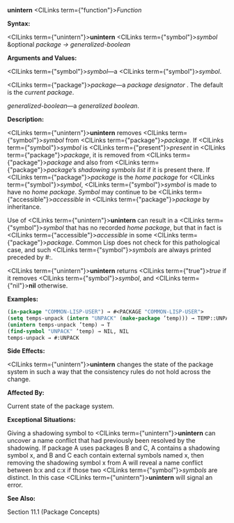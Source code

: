**unintern** <ClLinks  term={"function"}><i>Function</i></ClLinks> 



**Syntax:** 



<ClLinks  term={"unintern"}><b>unintern</b></ClLinks> <ClLinks  term={"symbol"}><i>symbol</i></ClLinks> &amp;optional *package → generalized-boolean* 



**Arguments and Values:** 



<ClLinks  term={"symbol"}><i>symbol</i></ClLinks>—a <ClLinks  term={"symbol"}><i>symbol</i></ClLinks>. 



<ClLinks  term={"package"}><i>package</i></ClLinks>—a *package designator* . The default is the *current package*. 



*generalized-boolean*—a *generalized boolean*. 



**Description:** 



<ClLinks  term={"unintern"}><b>unintern</b></ClLinks> removes <ClLinks  term={"symbol"}><i>symbol</i></ClLinks> from <ClLinks  term={"package"}><i>package</i></ClLinks>. If <ClLinks  term={"symbol"}><i>symbol</i></ClLinks> is <ClLinks  term={"present"}><i>present</i></ClLinks> in <ClLinks  term={"package"}><i>package</i></ClLinks>, it is removed from <ClLinks  term={"package"}><i>package</i></ClLinks> and also from <ClLinks  term={"package"}><i>package</i></ClLinks>’s *shadowing symbols list* if it is present there. If <ClLinks  term={"package"}><i>package</i></ClLinks> is the *home package* for <ClLinks  term={"symbol"}><i>symbol</i></ClLinks>, <ClLinks  term={"symbol"}><i>symbol</i></ClLinks> is made to have no *home package*. *Symbol* may continue to be <ClLinks  term={"accessible"}><i>accessible</i></ClLinks> in <ClLinks  term={"package"}><i>package</i></ClLinks> by inheritance. 



Use of <ClLinks  term={"unintern"}><b>unintern</b></ClLinks> can result in a <ClLinks  term={"symbol"}><i>symbol</i></ClLinks> that has no recorded *home package*, but that in fact is <ClLinks  term={"accessible"}><i>accessible</i></ClLinks> in some <ClLinks  term={"package"}><i>package</i></ClLinks>. Common Lisp does not check for this pathological case, and such <ClLinks  term={"symbol"}><i>symbols</i></ClLinks> are always printed preceded by #:. 



<ClLinks  term={"unintern"}><b>unintern</b></ClLinks> returns <ClLinks  term={"true"}><i>true</i></ClLinks> if it removes <ClLinks  term={"symbol"}><i>symbol</i></ClLinks>, and <ClLinks  term={"nil"}><b>nil</b></ClLinks> otherwise. 



**Examples:**
```lisp
(in-package "COMMON-LISP-USER") → #<PACKAGE "COMMON-LISP-USER"> 
(setq temps-unpack (intern "UNPACK" (make-package ’temp))) → TEMP::UNPACK 
(unintern temps-unpack ’temp) → T 
(find-symbol "UNPACK" ’temp) → NIL, NIL 
temps-unpack → #:UNPACK 
```
**Side Effects:** 



<ClLinks  term={"unintern"}><b>unintern</b></ClLinks> changes the state of the package system in such a way that the consistency rules do not hold across the change. 



**Affected By:** 



Current state of the package system. 







 



 



**Exceptional Situations:** 



Giving a shadowing symbol to <ClLinks  term={"unintern"}><b>unintern</b></ClLinks> can uncover a name conflict that had previously been resolved by the shadowing. If package A uses packages B and C, A contains a shadowing symbol x, and B and C each contain external symbols named x, then removing the shadowing symbol x from A will reveal a name conflict between b:x and c:x if those two <ClLinks  term={"symbol"}><i>symbols</i></ClLinks> are distinct. In this case <ClLinks  term={"unintern"}><b>unintern</b></ClLinks> will signal an error. 



**See Also:** 



Section 11.1 (Package Concepts) 



